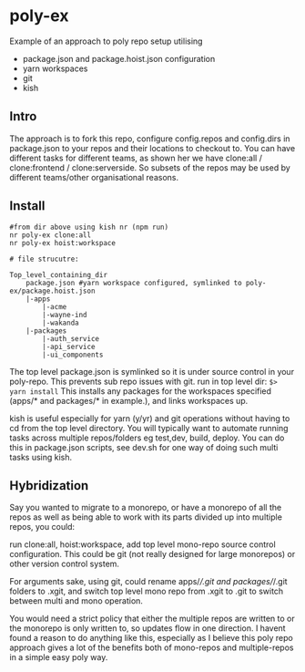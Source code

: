 # poly-ex

Example of an approach to poly repo setup utilising 
 
 * package.json and package.hoist.json configuration
 * yarn workspaces
 * git
 * kish

## Intro

The approach is to fork this repo, configure config.repos and config.dirs in package.json to your repos and their locations to checkout to. You can have different tasks for different teams, as shown her we have clone:all / clone:frontend / clone:serverside. So subsets of the repos may be used by different teams/other organisational reasons.

## Install
```
#from dir above using kish nr (npm run)
nr poly-ex clone:all
nr poly-ex hoist:workspace

# file strucutre:

Top_level_containing_dir
    package.json #yarn workspace configured, symlinked to poly-ex/package.hoist.json
    |-apps
        |-acme
        |-wayne-ind
        |-wakanda
    |-packages
        |-auth_service
        |-api_service
        |-ui_components
```

The top level package.json is symlinked so it is under source control in your poly-repo. This prevents
sub repo issues with git.
run in top level dir:
`$> yarn install`
This installs any packages for the workspaces specified (apps/* and packages/* in example.), and links workspaces up.

kish is useful especially for yarn (y/yr) and git operations without having to cd from the top level directory. You will typically want to automate running tasks across multiple repos/folders eg test,dev, build, deploy. You can do this in package.json scripts, see dev.sh for one way of doing such multi tasks using kish.

## Hybridization

Say you wanted to migrate to a monorepo, or have a monorepo of all the repos as well as being able to work with its parts divided up into multiple repos, you could:

run clone:all, hoist:workspace, add top level mono-repo source control configuration. This could be git (not really designed for large monorepos) or other version control system. 

For arguments sake, using git, could rename apps/*/.git and packages/*/.git folders to .xgit,
and switch top level mono repo from .xgit to .git to switch between multi and mono operation.

You would need a strict policy that either the multiple repos are written to or the monorepo is only written to, so updates flow in one direction.
I havent found a reason to do anything like this, especially as I believe this poly repo approach gives a lot of the benefits both of mono-repos and multiple-repos in a simple easy poly way.



